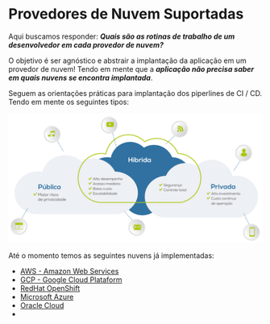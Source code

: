 # Provedores de Nuvem Suportadas

Aqui buscamos responder: _**Quais são as  rotinas de trabalho de um desenvolvedor em cada provedor de nuvem?**_

O objetivo é ser agnóstico e abstrair a implantação da aplicação em um provedor de nuvem! Tendo em mente que a _**aplicação não precisa saber em quais nuvens se encontra implantada**_.

Seguem as orientações práticas para implantação dos piperlines de CI / CD. Tendo em mente os seguintes tipos:


<img src="../imgs/tipos_nuvem.png" alt="PDCA: Aplicar na prática o empirismo" title="Provedores Nuvem Suportes" style="width:675px;"/>

Até o momento temos as seguintes nuvens já implementadas: 

- [AWS - Amazon Web Services](aws.md)
- [GCP - Google Cloud Plataform](gcp.md)
- [RedHat OpenShift](redhat-openshift.md)
- [Microsoft Azure](microsoft-azure.md) 
- [Oracle Cloud](oracle-cloud.md)
- 